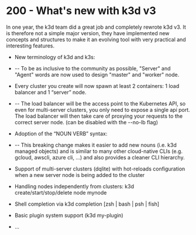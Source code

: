 # 200 - What's new with k3d v3

In one year, the k3d team did a great job and completely rewrote k3d v3. It is therefore not a simple major version, they have implemented new concepts and structures to make it an evolving tool with very practical and interesting features.

- New terminology of k3d and k3s:
- -- To be as inclusive to the community as possible, "Server" and "Agent" words are now used to design "master" and "worker" node.

- Every cluster you create will now spawn at least 2 containers: 1 load balancer and 1 “server” node.
- -- The load balancer will be the access point to the Kubernetes API, so even for multi-server clusters, you only need to expose a single api port. The load balancer will then take care of proxying your requests to the correct server node. (can be disabled with the --no-lb flag)

- Adoption of the “NOUN VERB” syntax:
- -- This breaking change makes it easier to add new nouns (i.e. k3d managed objects) and is similar to many other cloud-native CLIs (e.g. gcloud, awscli, azure cli, ...) and also provides a cleaner CLI hierarchy.

- Support of multi-server clusters (dqlite) with hot-reloads configuration when a new server node is being added to the cluster

- Handling nodes independently from clusters: k3d create/start/stop/delete node mynode

- Shell completion via k3d completion [zsh | bash | psh | fish]

- Basic plugin system support (k3d my-plugin)

- …
